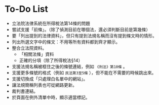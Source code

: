 # To-Do List

* 立法院法律系統在所得稅法第14條的問題
* 嘗試支援「前條」。（除了偵測目前在哪個法，還必須判斷目前是第幾條）
* 要「列出提到的法律資料」，但只有提到法規名稱而沒有提到條文時的情形。
* 列出所選文字中的條文：不用等所有資料都到齊才顯示。
* 整合立法院資料。
  * 「相關法條」資料
  * 正確的分項（除了所得稅法§14）
* 支援法規名稱被框住之後的條號連結，例如 `《刑法》第10條` 。
* 支援更多條號的格式（例如 `民法第3至5條` ），但不能在不需要的時候跳出來。
* 支援切換成「只處理白名單中的網站」。
* 讓法規簡稱列表也可從網路更新。
* 裁判書連結。
* 於頁面在例外清單中時，顯示適當標記。
